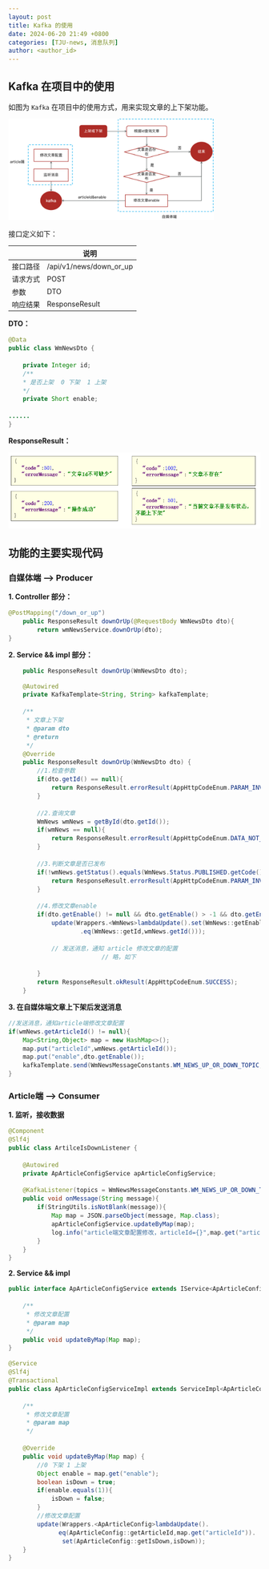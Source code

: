 ```yaml
---
layout: post
title: Kafka 的使用
date: 2024-06-20 21:49 +0800
categories: [TJU-news, 消息队列]
author: <author_id>  
---
```


## Kafka 在项目中的使用

如图为 `Kafka` 在项目中的使用方式，用来实现文章的上下架功能。

<img src="../media/2024-06-20-kafka-%E7%9A%84%E4%BD%BF%E7%94%A8/kafka%E6%B5%81%E7%A8%8B%E5%9B%BE.png" alt="kafka流程图" style="zoom:40%;" />



接口定义如下：

|          | **说明**                |
| -------- | ----------------------- |
| 接口路径 | /api/v1/news/down_or_up |
| 请求方式 | POST                    |
| 参数     | DTO                     |
| 响应结果 | ResponseResult          |

**DTO：**  

```java
@Data
public class WmNewsDto {
    
    private Integer id;
    /**
    * 是否上架  0 下架  1 上架
    */
    private Short enable;

......
}
```



**ResponseResult：**

<img src="../media/2024-06-20-kafka-%E7%9A%84%E4%BD%BF%E7%94%A8/image-20210528112150495.png" alt="image-20210528112150495" style="zoom:70%;" />

## 功能的主要实现代码

### 自媒体端 ——> Producer

**1. Controller 部分：**

```java
@PostMapping("/down_or_up")
    public ResponseResult downOrUp(@RequestBody WmNewsDto dto){
        return wmNewsService.downOrUp(dto);
}
```

**2. Service && impl  部分：**

```java
    public ResponseResult downOrUp(WmNewsDto dto);
```

```java
    @Autowired
    private KafkaTemplate<String, String> kafkaTemplate;

    /**
     * 文章上下架
     * @param dto
     * @return
     */
    @Override
    public ResponseResult downOrUp(WmNewsDto dto) {
        //1.检查参数
        if(dto.getId() == null){
            return ResponseResult.errorResult(AppHttpCodeEnum.PARAM_INVALID);
        }

        //2.查询文章
        WmNews wmNews = getById(dto.getId());
        if(wmNews == null){
            return ResponseResult.errorResult(AppHttpCodeEnum.DATA_NOT_EXIST,"文章不存在");
        }

        //3.判断文章是否已发布
        if(!wmNews.getStatus().equals(WmNews.Status.PUBLISHED.getCode())){
            return ResponseResult.errorResult(AppHttpCodeEnum.PARAM_INVALID,"当前文章不是发布状态，不能上下架");
        }

        //4.修改文章enable
        if(dto.getEnable() != null && dto.getEnable() > -1 && dto.getEnable() < 2){
            update(Wrappers.<WmNews>lambdaUpdate().set(WmNews::getEnable,dto.getEnable())
                    .eq(WmNews::getId,wmNews.getId()));

            // 发送消息，通知 article 修改文章的配置
						  // 略，如下

        }
        return ResponseResult.okResult(AppHttpCodeEnum.SUCCESS);
    }

```

**3. 在自媒体端文章上下架后发送消息**

```java
//发送消息，通知article端修改文章配置
if(wmNews.getArticleId() != null){
    Map<String,Object> map = new HashMap<>();
    map.put("articleId",wmNews.getArticleId());
    map.put("enable",dto.getEnable());
    kafkaTemplate.send(WmNewsMessageConstants.WM_NEWS_UP_OR_DOWN_TOPIC,JSON.toJSONString(map));
}
```



### Article端 ——> Consumer

**1. 监听，接收数据**

```java
@Component
@Slf4j
public class ArtilceIsDownListener {

    @Autowired
    private ApArticleConfigService apArticleConfigService;

    @KafkaListener(topics = WmNewsMessageConstants.WM_NEWS_UP_OR_DOWN_TOPIC)
    public void onMessage(String message){
        if(StringUtils.isNotBlank(message)){
            Map map = JSON.parseObject(message, Map.class);
            apArticleConfigService.updateByMap(map);
            log.info("article端文章配置修改，articleId={}",map.get("articleId"));
        }
    }
}
```

**2. Service && impl**

```java
public interface ApArticleConfigService extends IService<ApArticleConfig> {

    /**
     * 修改文章配置
     * @param map
     */
    public void updateByMap(Map map);
}
```

```java
@Service
@Slf4j
@Transactional
public class ApArticleConfigServiceImpl extends ServiceImpl<ApArticleConfigMapper, ApArticleConfig> implements ApArticleConfigService {

    /**
     * 修改文章配置
     * @param map
     */
  
    @Override
    public void updateByMap(Map map) {
        //0 下架 1 上架
        Object enable = map.get("enable");
        boolean isDown = true;
        if(enable.equals(1)){
            isDown = false;
        }
        //修改文章配置
        update(Wrappers.<ApArticleConfig>lambdaUpdate().
              eq(ApArticleConfig::getArticleId,map.get("articleId")).
               set(ApArticleConfig::getIsDown,isDown));
    }
}
```
